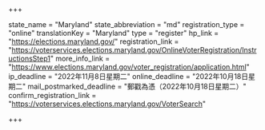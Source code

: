+++

state_name = "Maryland"
state_abbreviation = "md"
registration_type = "online"
translationKey = "Maryland"
type = "register"
hp_link = "https://elections.maryland.gov/"
registration_link = "https://voterservices.elections.maryland.gov/OnlineVoterRegistration/InstructionsStep1"
more_info_link = "https://www.elections.maryland.gov/voter_registration/application.html"
ip_deadline = "2022年11月8日星期二"
online_deadline = "2022年10月18日星期二"
mail_postmarked_deadline = "郵戳為憑（2022年10月18日星期二）"
confirm_registration_link = "https://voterservices.elections.maryland.gov/VoterSearch"

+++